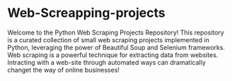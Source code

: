 # Web-Screapping-projects
Welcome to the Python Web Scraping Projects Repository! This repository is a curated collection of small web scraping projects implemented in Python, leveraging the power of Beautiful Soup and Selenium frameworks. Web scraping is a powerful technique for extracting data from websites.
Intracting with a web-site through automated ways can dramatically changet the way of online businesses!
